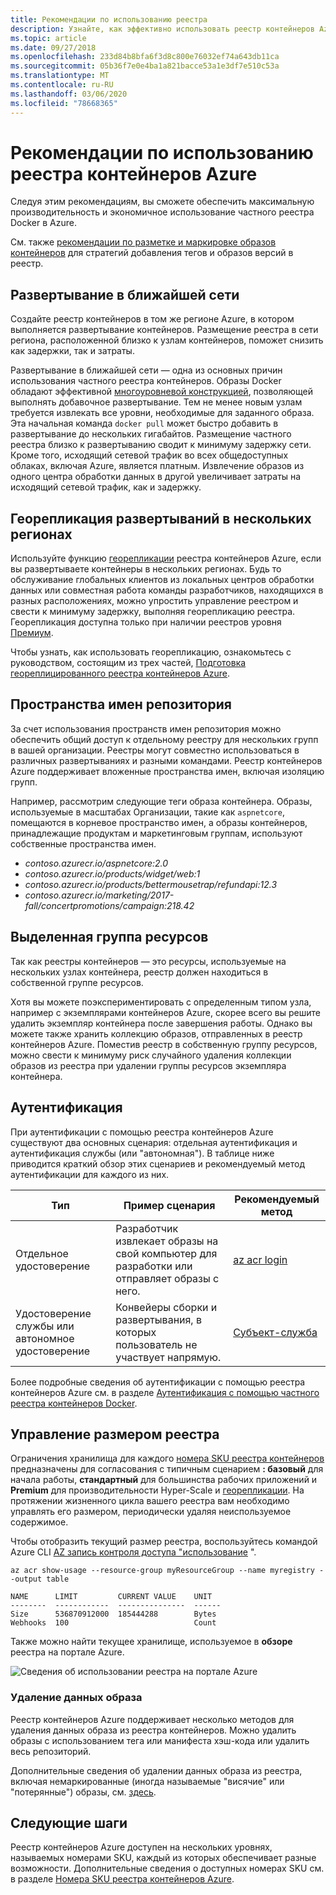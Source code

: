 ```yaml
---
title: Рекомендации по использованию реестра
description: Узнайте, как эффективно использовать реестр контейнеров Azure, следуя приведенным ниже рекомендациям.
ms.topic: article
ms.date: 09/27/2018
ms.openlocfilehash: 233d84b8bfa6f3d8c800e76032ef74a643db11ca
ms.sourcegitcommit: 05b36f7e0e4ba1a821bacce53a1e3df7e510c53a
ms.translationtype: MT
ms.contentlocale: ru-RU
ms.lasthandoff: 03/06/2020
ms.locfileid: "78668365"
---
```

# <a name="best-practices-for-azure-container-registry"></a>Рекомендации по использованию реестра контейнеров Azure

Следуя этим рекомендациям, вы сможете обеспечить максимальную производительность и экономичное использование частного реестра Docker в Azure.

См. также [рекомендации по разметке и маркировке образов контейнеров](container-registry-image-tag-version.md) для стратегий добавления тегов и образов версий в реестр. 

## <a name="network-close-deployment"></a>Развертывание в ближайшей сети

Создайте реестр контейнеров в том же регионе Azure, в котором выполняется развертывание контейнеров. Размещение реестра в сети региона, расположенной близко к узлам контейнеров, поможет снизить как задержки, так и затраты.

Развертывание в ближайшей сети — одна из основных причин использования частного реестра контейнеров. Образы Docker обладают эффективной [многоуровневой конструкцией](https://docs.docker.com/engine/userguide/storagedriver/imagesandcontainers/), позволяющей выполнять добавочное развертывание. Тем не менее новым узлам требуется извлекать все уровни, необходимые для заданного образа. Эта начальная команда `docker pull` может быстро добавить в развертывание до нескольких гигабайтов. Размещение частного реестра близко к развертыванию сводит к минимуму задержку сети.
Кроме того, исходящий сетевой трафик во всех общедоступных облаках, включая Azure, является платным. Извлечение образов из одного центра обработки данных в другой увеличивает затраты на исходящий сетевой трафик, как и задержку.

## <a name="geo-replicate-multi-region-deployments"></a>Георепликация развертываний в нескольких регионах

Используйте функцию [георепликации](container-registry-geo-replication.md) реестра контейнеров Azure, если вы развертываете контейнеры в нескольких регионах. Будь то обслуживание глобальных клиентов из локальных центров обработки данных или совместная работа команды разработчиков, находящихся в разных расположениях, можно упростить управление реестром и свести к минимуму задержку, выполняя георепликацию реестра. Георепликация доступна только при наличии реестров уровня [Премиум](container-registry-skus.md).

Чтобы узнать, как использовать георепликацию, ознакомьтесь с руководством, состоящим из трех частей, [Подготовка геореплицированного реестра контейнеров Azure](container-registry-tutorial-prepare-registry.md).

## <a name="repository-namespaces"></a>Пространства имен репозитория

За счет использования пространств имен репозитория можно обеспечить общий доступ к отдельному реестру для нескольких групп в вашей организации. Реестры могут совместно использоваться в различных развертываниях и разными командами. Реестр контейнеров Azure поддерживает вложенные пространства имен, включая изоляцию групп.

Например, рассмотрим следующие теги образа контейнера. Образы, используемые в масштабах Организации, такие как `aspnetcore`, помещаются в корневое пространство имен, а образы контейнеров, принадлежащие продуктам и маркетинговым группам, используют собственные пространства имен.

- *contoso.azurecr.io/aspnetcore:2.0*
- *contoso.azurecr.io/products/widget/web:1*
- *contoso.azurecr.io/products/bettermousetrap/refundapi:12.3*
- *contoso.azurecr.io/marketing/2017-fall/concertpromotions/campaign:218.42*

## <a name="dedicated-resource-group"></a>Выделенная группа ресурсов

Так как реестры контейнеров — это ресурсы, используемые на нескольких узлах контейнера, реестр должен находиться в собственной группе ресурсов.

Хотя вы можете поэкспериментировать с определенным типом узла, например с экземплярами контейнеров Azure, скорее всего вы решите удалить экземпляр контейнера после завершения работы. Однако вы можете также хранить коллекцию образов, отправленных в реестр контейнеров Azure. Поместив реестр в собственную группу ресурсов, можно свести к минимуму риск случайного удаления коллекции образов из реестра при удалении группы ресурсов экземпляра контейнера.

## <a name="authentication"></a>Аутентификация

При аутентификации с помощью реестра контейнеров Azure существуют два основных сценария: отдельная аутентификация и аутентификация службы (или "автономная"). В таблице ниже приводится краткий обзор этих сценариев и рекомендуемый метод аутентификации для каждого из них.

| Тип | Пример сценария | Рекомендуемый метод |
|---|---|---|
| Отдельное удостоверение | Разработчик извлекает образы на свой компьютер для разработки или отправляет образы с него. | [az acr login](/cli/azure/acr?view=azure-cli-latest#az-acr-login) |
| Удостоверение службы или автономное удостоверение | Конвейеры сборки и развертывания, в которых пользователь не участвует напрямую. | [Субъект-служба](container-registry-authentication.md#service-principal) |

Более подробные сведения об аутентификации с помощью реестра контейнеров Azure см. в разделе [Аутентификация с помощью частного реестра контейнеров Docker](container-registry-authentication.md).

## <a name="manage-registry-size"></a>Управление размером реестра

Ограничения хранилища для каждого [номера SKU реестра контейнеров][container-registry-skus] предназначены для согласования с типичным сценарием **: базовый** для начала работы, **стандартный** для большинства рабочих приложений и **Premium** для производительности Hyper-Scale и [георепликации][container-registry-geo-replication]. На протяжении жизненного цикла вашего реестра вам необходимо управлять его размером, периодически удаляя неиспользуемое содержимое.

Чтобы отобразить текущий размер реестра, воспользуйтесь командой Azure CLI [AZ запись контроля доступа "использование][az-acr-show-usage] ".

```azurecli
az acr show-usage --resource-group myResourceGroup --name myregistry --output table
```

```output
NAME      LIMIT         CURRENT VALUE    UNIT
--------  ------------  ---------------  ------
Size      536870912000  185444288        Bytes
Webhooks  100                            Count
```

Также можно найти текущее хранилище, используемое в **обзоре** реестра на портале Azure.

![Сведения об использовании реестра на портале Azure][registry-overview-quotas]

### <a name="delete-image-data"></a>Удаление данных образа

Реестр контейнеров Azure поддерживает несколько методов для удаления данных образа из реестра контейнеров. Можно удалить образы с использованием тега или манифеста хэш-кода или удалить весь репозиторий.

Дополнительные сведения об удалении данных образа из реестра, включая немаркированные (иногда называемые "висячие" или "потерянные") образы, см. [здесь](container-registry-delete.md).

## <a name="next-steps"></a>Следующие шаги

Реестр контейнеров Azure доступен на нескольких уровнях, называемых номерами SKU, каждый из которых обеспечивает разные возможности. Дополнительные сведения о доступных номерах SKU см. в разделе [Номера SKU реестра контейнеров Azure](container-registry-skus.md).

<!-- IMAGES -->
[delete-repository-portal]: ./media/container-registry-best-practices/delete-repository-portal.png
[registry-overview-quotas]: ./media/container-registry-best-practices/registry-overview-quotas.png

<!-- LINKS - Internal -->
[az-acr-repository-delete]: /cli/azure/acr/repository#az-acr-repository-delete
[az-acr-show-usage]: /cli/azure/acr#az-acr-show-usage
[azure-cli]: /cli/azure
[azure-portal]: https://portal.azure.com
[container-registry-geo-replication]: container-registry-geo-replication.md
[container-registry-skus]: container-registry-skus.md
